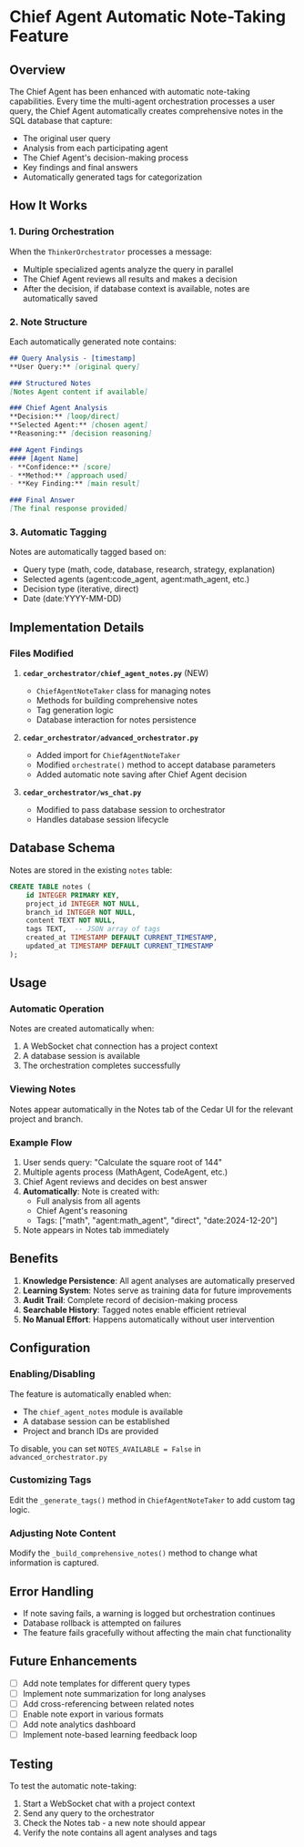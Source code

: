 # Chief Agent Automatic Note-Taking Feature

## Overview
The Chief Agent has been enhanced with automatic note-taking capabilities. Every time the multi-agent orchestration processes a user query, the Chief Agent automatically creates comprehensive notes in the SQL database that capture:

- The original user query
- Analysis from each participating agent
- The Chief Agent's decision-making process
- Key findings and final answers
- Automatically generated tags for categorization

## How It Works

### 1. During Orchestration
When the `ThinkerOrchestrator` processes a message:
- Multiple specialized agents analyze the query in parallel
- The Chief Agent reviews all results and makes a decision
- After the decision, if database context is available, notes are automatically saved

### 2. Note Structure
Each automatically generated note contains:
```markdown
## Query Analysis - [timestamp]
**User Query:** [original query]

### Structured Notes
[Notes Agent content if available]

### Chief Agent Analysis
**Decision:** [loop/direct]
**Selected Agent:** [chosen agent]
**Reasoning:** [decision reasoning]

### Agent Findings
#### [Agent Name]
- **Confidence:** [score]
- **Method:** [approach used]  
- **Key Finding:** [main result]

### Final Answer
[The final response provided]
```

### 3. Automatic Tagging
Notes are automatically tagged based on:
- Query type (math, code, database, research, strategy, explanation)
- Selected agents (agent:code_agent, agent:math_agent, etc.)
- Decision type (iterative, direct)
- Date (date:YYYY-MM-DD)

## Implementation Details

### Files Modified
1. **`cedar_orchestrator/chief_agent_notes.py`** (NEW)
   - `ChiefAgentNoteTaker` class for managing notes
   - Methods for building comprehensive notes
   - Tag generation logic
   - Database interaction for notes persistence

2. **`cedar_orchestrator/advanced_orchestrator.py`**
   - Added import for `ChiefAgentNoteTaker`
   - Modified `orchestrate()` method to accept database parameters
   - Added automatic note saving after Chief Agent decision

3. **`cedar_orchestrator/ws_chat.py`**  
   - Modified to pass database session to orchestrator
   - Handles database session lifecycle

## Database Schema
Notes are stored in the existing `notes` table:
```sql
CREATE TABLE notes (
    id INTEGER PRIMARY KEY,
    project_id INTEGER NOT NULL,
    branch_id INTEGER NOT NULL,
    content TEXT NOT NULL,
    tags TEXT,  -- JSON array of tags
    created_at TIMESTAMP DEFAULT CURRENT_TIMESTAMP,
    updated_at TIMESTAMP DEFAULT CURRENT_TIMESTAMP
);
```

## Usage

### Automatic Operation
Notes are created automatically when:
1. A WebSocket chat connection has a project context
2. A database session is available
3. The orchestration completes successfully

### Viewing Notes
Notes appear automatically in the Notes tab of the Cedar UI for the relevant project and branch.

### Example Flow
1. User sends query: "Calculate the square root of 144"
2. Multiple agents process (MathAgent, CodeAgent, etc.)
3. Chief Agent reviews and decides on best answer
4. **Automatically**: Note is created with:
   - Full analysis from all agents
   - Chief Agent's reasoning
   - Tags: ["math", "agent:math_agent", "direct", "date:2024-12-20"]
5. Note appears in Notes tab immediately

## Benefits

1. **Knowledge Persistence**: All agent analyses are automatically preserved
2. **Learning System**: Notes serve as training data for future improvements
3. **Audit Trail**: Complete record of decision-making process
4. **Searchable History**: Tagged notes enable efficient retrieval
5. **No Manual Effort**: Happens automatically without user intervention

## Configuration

### Enabling/Disabling
The feature is automatically enabled when:
- The `chief_agent_notes` module is available
- A database session can be established
- Project and branch IDs are provided

To disable, you can set `NOTES_AVAILABLE = False` in `advanced_orchestrator.py`

### Customizing Tags
Edit the `_generate_tags()` method in `ChiefAgentNoteTaker` to add custom tag logic.

### Adjusting Note Content
Modify the `_build_comprehensive_notes()` method to change what information is captured.

## Error Handling
- If note saving fails, a warning is logged but orchestration continues
- Database rollback is attempted on failures
- The feature fails gracefully without affecting the main chat functionality

## Future Enhancements
- [ ] Add note templates for different query types
- [ ] Implement note summarization for long analyses  
- [ ] Add cross-referencing between related notes
- [ ] Enable note export in various formats
- [ ] Add note analytics dashboard
- [ ] Implement note-based learning feedback loop

## Testing
To test the automatic note-taking:
1. Start a WebSocket chat with a project context
2. Send any query to the orchestrator
3. Check the Notes tab - a new note should appear
4. Verify the note contains all agent analyses and tags